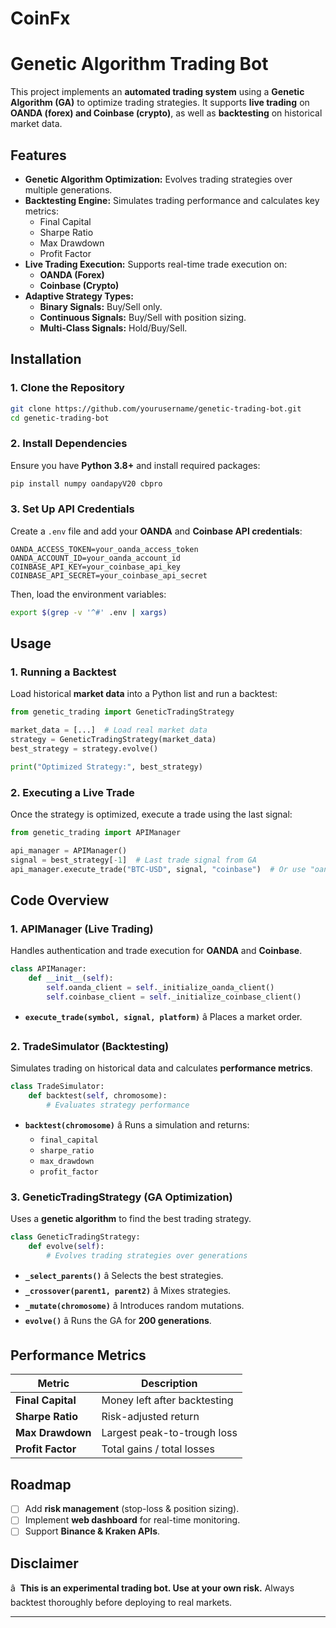 # CoinFx
# Genetic Algorithm Trading Bot

This project implements an **automated trading system** using a **Genetic Algorithm (GA)** to optimize trading strategies. It supports **live trading** on **OANDA (forex) and Coinbase (crypto)**, as well as **backtesting** on historical market data.

## Features
- **Genetic Algorithm Optimization:** Evolves trading strategies over multiple generations.
- **Backtesting Engine:** Simulates trading performance and calculates key metrics:
  - Final Capital
  - Sharpe Ratio
  - Max Drawdown
  - Profit Factor
- **Live Trading Execution:** Supports real-time trade execution on:
  - **OANDA (Forex)**
  - **Coinbase (Crypto)**
- **Adaptive Strategy Types:**
  - **Binary Signals:** Buy/Sell only.
  - **Continuous Signals:** Buy/Sell with position sizing.
  - **Multi-Class Signals:** Hold/Buy/Sell.

## Installation

### 1. Clone the Repository
```sh
git clone https://github.com/yourusername/genetic-trading-bot.git
cd genetic-trading-bot
```

### 2. Install Dependencies
Ensure you have **Python 3.8+** and install required packages:
```sh
pip install numpy oandapyV20 cbpro
```

### 3. Set Up API Credentials
Create a `.env` file and add your **OANDA** and **Coinbase API credentials**:
```
OANDA_ACCESS_TOKEN=your_oanda_access_token
OANDA_ACCOUNT_ID=your_oanda_account_id
COINBASE_API_KEY=your_coinbase_api_key
COINBASE_API_SECRET=your_coinbase_api_secret
```
Then, load the environment variables:
```sh
export $(grep -v '^#' .env | xargs)
```

## Usage

### 1. Running a Backtest
Load historical **market data** into a Python list and run a backtest:
```python
from genetic_trading import GeneticTradingStrategy

market_data = [...]  # Load real market data
strategy = GeneticTradingStrategy(market_data)
best_strategy = strategy.evolve()

print("Optimized Strategy:", best_strategy)
```

### 2. Executing a Live Trade
Once the strategy is optimized, execute a trade using the last signal:
```python
from genetic_trading import APIManager

api_manager = APIManager()
signal = best_strategy[-1]  # Last trade signal from GA
api_manager.execute_trade("BTC-USD", signal, "coinbase")  # Or use "oanda"
```

## Code Overview

### **1. APIManager (Live Trading)**
Handles authentication and trade execution for **OANDA** and **Coinbase**.
```python
class APIManager:
    def __init__(self):
        self.oanda_client = self._initialize_oanda_client()
        self.coinbase_client = self._initialize_coinbase_client()
```
- **`execute_trade(symbol, signal, platform)`** â Places a market order.

### **2. TradeSimulator (Backtesting)**
Simulates trading on historical data and calculates **performance metrics**.
```python
class TradeSimulator:
    def backtest(self, chromosome):
        # Evaluates strategy performance
```
- **`backtest(chromosome)`** â Runs a simulation and returns:
  - `final_capital`
  - `sharpe_ratio`
  - `max_drawdown`
  - `profit_factor`

### **3. GeneticTradingStrategy (GA Optimization)**
Uses a **genetic algorithm** to find the best trading strategy.
```python
class GeneticTradingStrategy:
    def evolve(self):
        # Evolves trading strategies over generations
```
- **`_select_parents()`** â Selects the best strategies.
- **`_crossover(parent1, parent2)`** â Mixes strategies.
- **`_mutate(chromosome)`** â Introduces random mutations.
- **`evolve()`** â Runs the GA for **200 generations**.

## Performance Metrics

| Metric         | Description                                    |
|---------------|--------------------------------|
| **Final Capital** | Money left after backtesting |
| **Sharpe Ratio**  | Risk-adjusted return         |
| **Max Drawdown**  | Largest peak-to-trough loss  |
| **Profit Factor** | Total gains / total losses  |

## Roadmap
- [ ] Add **risk management** (stop-loss & position sizing).
- [ ] Implement **web dashboard** for real-time monitoring.
- [ ] Support **Binance & Kraken APIs**.

## Disclaimer
â  **This is an experimental trading bot. Use at your own risk.** Always backtest thoroughly before deploying to real markets.

---
